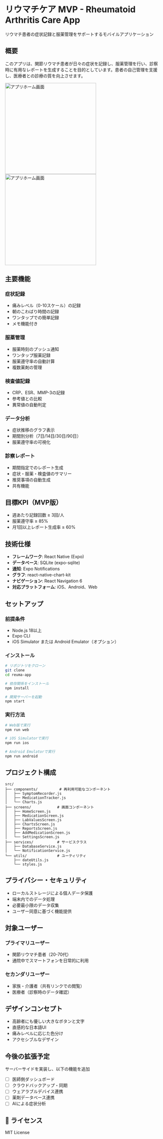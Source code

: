 # リウマチケア MVP - Rheumatoid Arthritis Care App

リウマチ患者の症状記録と服薬管理をサポートするモバイルアプリケーション

##  概要

このアプリは、関節リウマチ患者が日々の症状を記録し、服薬管理を行い、診察時に有用なレポートを生成することを目的としています。患者の自己管理を支援し、医療者との診療の質を向上させます。

<img src="homescreen1.PNG" alt="アプリホーム画面" width="300">
<img src="homescreen2.PNG" alt="アプリホーム画面" width="300">

##  主要機能

###  症状記録
- 痛みレベル（0-10スケール）の記録
- 朝のこわばり時間の記録
- ワンタップでの簡単記録
- メモ機能付き

###  服薬管理
- 服薬時刻のプッシュ通知
- ワンタップ服薬記録
- 服薬遵守率の自動計算
- 複数薬剤の管理

###  検査値記録
- CRP、ESR、MMP-3の記録
- 参考値との比較
- 異常値の自動判定

###  データ分析
- 症状推移のグラフ表示
- 期間別分析（7日/14日/30日/90日）
- 服薬遵守率の可視化

###  診察レポート
- 期間指定でのレポート生成
- 症状・服薬・検査値のサマリー
- 推奨事項の自動生成
- 共有機能

##  目標KPI（MVP版）

- 週あたり記録回数 ≥ 3回/人
- 服薬遵守率 ≥ 85%
- 月1回以上レポート生成率 ≥ 60%

##  技術仕様

- **フレームワーク**: React Native (Expo)
- **データベース**: SQLite (expo-sqlite)
- **通知**: Expo Notifications
- **グラフ**: react-native-chart-kit
- **ナビゲーション**: React Navigation 6
- **対応プラットフォーム**: iOS、Android、Web

##  セットアップ

### 前提条件
- Node.js 18以上
- Expo CLI
- iOS Simulator または Android Emulator（オプション）

### インストール

```bash
# リポジトリをクローン
git clone 
cd reuma-app

# 依存関係をインストール
npm install

# 開発サーバーを起動
npm start
```

### 実行方法

```bash
# Web版で実行
npm run web

# iOS Simulatorで実行
npm run ios

# Android Emulatorで実行
npm run android
```

##  プロジェクト構成

```
src/
├── components/          # 再利用可能なコンポーネント
│   ├── SymptomRecorder.js
│   ├── MedicationTracker.js
│   └── Charts.js
├── screens/            # 画面コンポーネント
│   ├── HomeScreen.js
│   ├── MedicationScreen.js
│   ├── LabValuesScreen.js
│   ├── ChartsScreen.js
│   ├── ReportsScreen.js
│   ├── AddMedicationScreen.js
│   └── SettingsScreen.js
├── services/           # サービスクラス
│   ├── DatabaseService.js
│   └── NotificationService.js
└── utils/              # ユーティリティ
    ├── dateUtils.js
    └── styles.js
```

##  プライバシー・セキュリティ

- ローカルストレージによる個人データ保護
- 端末内でのデータ処理
- 必要最小限のデータ収集
- ユーザー同意に基づく機能提供

##  対象ユーザー

### プライマリユーザー
- 関節リウマチ患者（20-70代）
- 通院中でスマートフォンを日常的に利用

### セカンダリユーザー
- 家族・介護者（共有リンクでの閲覧）
- 医療者（診察時のデータ確認）

##  デザインコンセプト

- 高齢者にも優しい大きなボタンと文字
- 直感的な日本語UI
- 痛みレベルに応じた色分け
- アクセシブルなデザイン

##  今後の拡張予定
サーバーサイドを実装し、以下の機能を追加
- [ ] 医師側ダッシュボード
- [ ] クラウドバックアップ・同期
- [ ] ウェアラブルデバイス連携
- [ ] 薬剤データベース連携
- [ ] AIによる症状分析

## 📄 ライセンス

MIT License
